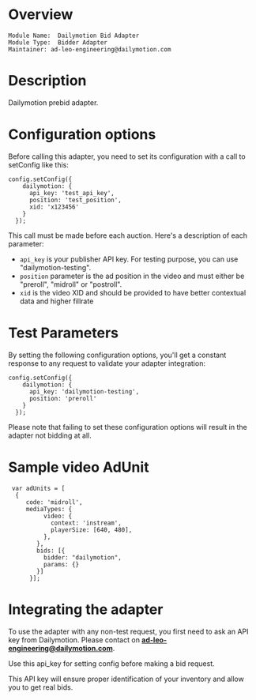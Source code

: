 # Overview

```
Module Name:  Dailymotion Bid Adapter
Module Type:  Bidder Adapter
Maintainer: ad-leo-engineering@dailymotion.com
```

# Description

Dailymotion prebid adapter.

# Configuration options

Before calling this adapter, you need to set its configuration with a call to setConfig like this:
```
config.setConfig({
    dailymotion: {
      api_key: 'test_api_key',
      position: 'test_position',
      xid: 'x123456'
    }
  });
```

This call must be made before each auction. Here's a description of each parameter:
* `api_key` is your publisher API key. For testing purpose, you can use "dailymotion-testing".
* `position` parameter is the ad position in the video and must either be "preroll", "midroll" or "postroll".
* `xid` is the video XID and should be provided to have better contextual data and higher fillrate

# Test Parameters

By setting the following configuration options, you'll get a constant response to any request to validate your adapter integration:
```
config.setConfig({
    dailymotion: {
      api_key: 'dailymotion-testing',
      position: 'preroll'
    }
  });
```
Please note that failing to set these configuration options will result in the adapter not bidding at all.

# Sample video AdUnit
```
 var adUnits = [
  {
     code: 'midroll',
     mediaTypes: {
          video: {
            context: 'instream',
            playerSize: [640, 480],
          },
        },
        bids: [{
          bidder: "dailymotion",
          params: {}
        }]
      }];
```

# Integrating the adapter

To use the adapter with any non-test request, you first need to ask an API key from Dailymotion. Please contact on **ad-leo-engineering@dailymotion.com**.

Use this api_key for setting config before making a bid request.

This API key will ensure proper identification of your inventory and allow you to get real bids.
